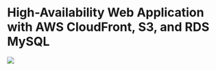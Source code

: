 # High-Availability Web Application with AWS CloudFront, S3, and RDS MySQL
![](https://github.com/JasonTeixeira/High-Availability-Web-Application-with-AWS-CloudFront-S3-RDS-MySQL/blob/main/project-8-Architecture.drawio_Page_1.png)
